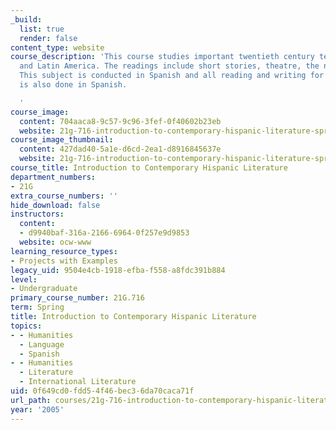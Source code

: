 ```yaml
---
_build:
  list: true
  render: false
content_type: website
course_description: 'This course studies important twentieth century texts from Spain
  and Latin America. The readings include short stories, theatre, the novel and poetry.
  This subject is conducted in Spanish and all reading and writing for the course
  is also done in Spanish.

  '
course_image:
  content: 704aaca8-9c57-9c96-3fef-0f40602b23eb
  website: 21g-716-introduction-to-contemporary-hispanic-literature-spring-2005
course_image_thumbnail:
  content: 427dad40-5a1e-d6cd-2ea1-d8916845637e
  website: 21g-716-introduction-to-contemporary-hispanic-literature-spring-2005
course_title: Introduction to Contemporary Hispanic Literature
department_numbers:
- 21G
extra_course_numbers: ''
hide_download: false
instructors:
  content:
  - d9940baf-316a-2166-6964-0f257e9d9853
  website: ocw-www
learning_resource_types:
- Projects with Examples
legacy_uid: 9504e4cb-1918-efba-f558-a8fdc391b884
level:
- Undergraduate
primary_course_number: 21G.716
term: Spring
title: Introduction to Contemporary Hispanic Literature
topics:
- - Humanities
  - Language
  - Spanish
- - Humanities
  - Literature
  - International Literature
uid: 0f649cd0-fdd5-4f46-bec3-6da70caca71f
url_path: courses/21g-716-introduction-to-contemporary-hispanic-literature-spring-2005
year: '2005'
---
```

